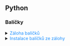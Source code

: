 ## Python

### Balíčky

<details>
<summary><span style="color:#1E90FF;">Záloha balíčků</span></summary>

```bash
pip download <název balíčku> -d <cesta k adresáři>
```

Tento příkaz stáhne balíček keep a všechny potřebné závislosti do specifikované složky, kterou pak můžete použít k instalaci na jiném počítači bez připojení k internetu.

</details>

<details>
<summary><span style="color:#1E90FF;">Instalace balíčků ze zálohy</span></summary>

```bash
pip install --no-index --find-links <cesta/k/adresari>
```

> [!NOTE]
> `--no-index` říká pipu, aby nehledal balíček online.
> 
> `--find-links` říká pipu, kde se nachází stažené balíčky, které má nainstalovat.

</details>